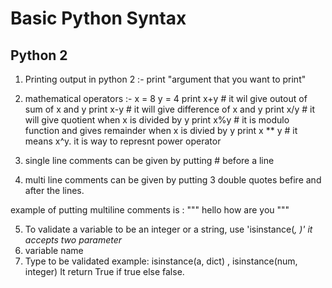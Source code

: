 # Basic Python Syntax
## Python 2

1. Printing output in python 2 :-
   print "argument that you want to print"

2. mathematical operators :-
   x = 8
   y = 4
   print x+y                  # it wil give outout of sum of x and y
   print x-y                  # it will give difference of x and y
   print x/y                  # it will give quotient when x is divided by y
   print x%y                  # it is modulo function and gives remainder when x is divied by y
   print x ** y               # it means x^y. it is way to represnt power operator
   
 3. single line comments can be given by putting # before a line
 
 4. multi line comments can be given by putting 3 double quotes befire and after the lines.
 
 example of putting multiline comments is :
 """ hello
 how are you """
 
 5. To validate a variable to be an integer or a string, use 'isinstance(<var>, <type>)'
 it accepts two parameter
 1. variable name
 2. Type to be validated
 example: isinstance(a, dict) , isinstance(num, integer)
 It return True if true else false.
